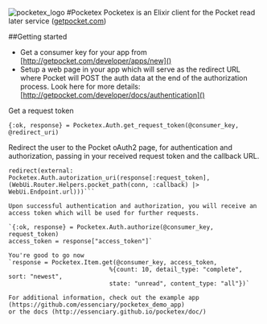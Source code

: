![pocketex_logo](http://essenciary.com/public/pocketex2_128.png)
#Pocketex
Pocketex is an Elixir client for the Pocket read later service ([getpocket.com]())


##Getting started

* Get a consumer key for your app from [http://getpocket.com/developer/apps/new]()
* Setup a web page in your app which will serve as the redirect URL where Pocket
will POST the auth data at the end of the authorization process.
Look here for more details: [http://getpocket.com/developer/docs/authentication]()

Get a request token

`{:ok, response} = Pocketex.Auth.get_request_token(@consumer_key, @redirect_uri)`

Redirect the user to the Pocket oAuth2 page, for authentication and
authorization, passing in your received request token and the callback URL.

```request_token = response[:request_token]
redirect(external: Pocketex.Auth.autorization_uri(response[:request_token], (WebUi.Router.Helpers.pocket_path(conn, :callback) |> WebUi.Endpoint.url)))```

Upon successful authentication and authorization, you will receive an
access token which will be used for further requests.

`{:ok, response} = Pocketex.Auth.authorize(@consumer_key, request_token)
access_token = response["access_token"]`

You're good to go now
`response = Pocketex.Item.get(@consumer_key, access_token,
                            %{count: 10, detail_type: "complete", sort: "newest",
                            state: "unread", content_type: "all"})`

For additional information, check out the example app (https://github.com/essenciary/pocketex_demo_app)
or the docs (http://essenciary.github.io/pocketex/doc/)
